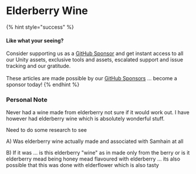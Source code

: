 # Elderberry Wine

{% hint style="success" %}
#### Like what your seeing?

Consider supporting us as a [GitHub Sponsor](../../../../company/become-a-sponsor.md) and get instant access to all our Unity assets, exclusive tools and assets, escalated support and issue tracking and our gratitude.\
\
These articles are made possible by our [GitHub Sponsors](https://github.com/sponsors/heathen-engineering) ... become a sponsor today!
{% endhint %}

### Personal Note

Never had a wine made from elderberry not sure if it would work out. I have however had elderberry wine which is absolutely wonderful stuff.

Need to do some research to see&#x20;

A) Was elderberry wine actually made and associated with Samhain at all

B) If it was ... is this elderberry "wine" as in made only from the berry or is it elderberry mead being honey mead flavoured with elderberry ... its also possible that this was done with elderflower which is also tasty
